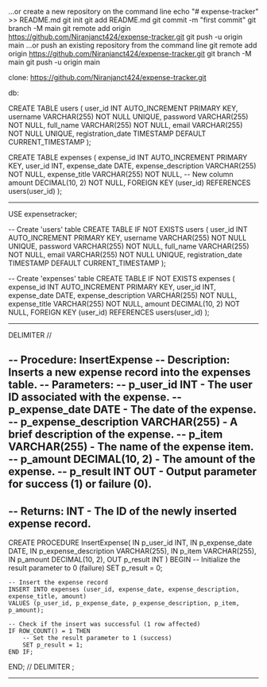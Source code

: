 …or create a new repository on the command line
echo "# expense-tracker" >> README.md
git init
git add README.md
git commit -m "first commit"
git branch -M main
git remote add origin https://github.com/Niranjanct424/expense-tracker.git
git push -u origin main
…or push an existing repository from the command line
git remote add origin https://github.com/Niranjanct424/expense-tracker.git
git branch -M main
git push -u origin main


clone: 
https://github.com/Niranjanct424/expense-tracker.git


db:

CREATE TABLE users (
    user_id INT AUTO_INCREMENT PRIMARY KEY,
    username VARCHAR(255) NOT NULL UNIQUE,
    password VARCHAR(255) NOT NULL,
    full_name VARCHAR(255) NOT NULL,
    email VARCHAR(255) NOT NULL UNIQUE,
    registration_date TIMESTAMP DEFAULT CURRENT_TIMESTAMP
);


CREATE TABLE expenses (
    expense_id INT AUTO_INCREMENT PRIMARY KEY,
    user_id INT,
    expense_date DATE,
    expense_description VARCHAR(255) NOT NULL,
    expense_title VARCHAR(255) NOT NULL,  -- New column
    amount DECIMAL(10, 2) NOT NULL,
    FOREIGN KEY (user_id) REFERENCES users(user_id)
);





--------------------------------------------------
USE expensetracker;

-- Create 'users' table
CREATE TABLE IF NOT EXISTS users (
    user_id INT AUTO_INCREMENT PRIMARY KEY,
    username VARCHAR(255) NOT NULL UNIQUE,
    password VARCHAR(255) NOT NULL,
    full_name VARCHAR(255) NOT NULL,
    email VARCHAR(255) NOT NULL UNIQUE,
    registration_date TIMESTAMP DEFAULT CURRENT_TIMESTAMP
);

-- Create 'expenses' table
CREATE TABLE IF NOT EXISTS expenses (
    expense_id INT AUTO_INCREMENT PRIMARY KEY,
    user_id INT,
    expense_date DATE,
    expense_description VARCHAR(255) NOT NULL,
    expense_title VARCHAR(255) NOT NULL,
    amount DECIMAL(10, 2) NOT NULL,
    FOREIGN KEY (user_id) REFERENCES users(user_id)
);



-------------------------------------------------------
DELIMITER //

-- Procedure: InsertExpense
-- Description: Inserts a new expense record into the expenses table.
-- Parameters:
--   p_user_id INT - The user ID associated with the expense.
--   p_expense_date DATE - The date of the expense.
--   p_expense_description VARCHAR(255) - A brief description of the expense.
--   p_item VARCHAR(255) - The name of the expense item.
--   p_amount DECIMAL(10, 2) - The amount of the expense.
--   p_result INT OUT - Output parameter for success (1) or failure (0).
--
-- Returns: INT - The ID of the newly inserted expense record.
--
CREATE PROCEDURE InsertExpense(
    IN p_user_id INT,
    IN p_expense_date DATE,
    IN p_expense_description VARCHAR(255),
    IN p_item VARCHAR(255),
    IN p_amount DECIMAL(10, 2),
    OUT p_result INT
)
BEGIN
    -- Initialize the result parameter to 0 (failure)
    SET p_result = 0;
    
    -- Insert the expense record
    INSERT INTO expenses (user_id, expense_date, expense_description, expense_title, amount)
    VALUES (p_user_id, p_expense_date, p_expense_description, p_item, p_amount);

    -- Check if the insert was successful (1 row affected)
    IF ROW_COUNT() = 1 THEN
        -- Set the result parameter to 1 (success)
        SET p_result = 1;
    END IF;
END;
//
DELIMITER ;

----------------------------------------------------------------------------------------------